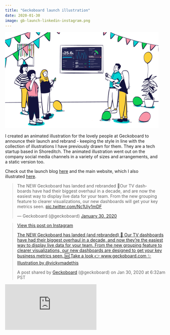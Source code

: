 ```yaml
---
title: "Geckoboard launch illustration"
date: 2020-01-30
image: gb-launch-linkedin-instagram.png
---
```


![Geckoboard launch illustration animated](gb-launch-blog-white.gif)

I created an animated illustration for the lovely people at Geckoboard to announce their launch and rebrand - keeping the style in line with the collection of illustrations I have previously drawn for them. They are a tech startup based in Shoreditch. The animated illustration went out on the company social media channels in a variety of sizes and arrangements, and a static version too.

Check out the launch blog [here](https://www.geckoboard.com/blog/all-eyes-on-data-paul-introduces-the-new-geckoboard/) and the main website, which I also illustrated [here](https://www.geckoboard.com/).

<!--

![Geckoboard blog illustration](geckoboard-blog.png)
![Geckoboard twitter illustration](geckoboard-twitter.png)
![Geckoboard linkedin illustration](geckoboard-linkedin.png)
![Geckoboard instagram illustration](geckoboard-instagram.png)

!-->

<blockquote class="twitter-tweet" data-width="520"><p lang="en" dir="ltr">The NEW Geckoboard has landed and rebranded 🎉Our TV dashboards have had their biggest overhaul in a decade, and are now the easiest way to display live data for your team. From the new grouping feature to clearer visualizations, our new dashboards will get your key metrics seen. <a href="https://t.co/Nc1Uiy1mDF">pic.twitter.com/Nc1Uiy1mDF</a></p>&mdash; Geckoboard (@geckoboard) <a href="https://twitter.com/geckoboard/status/1222863163923816450?ref_src=twsrc%5Etfw">January 30, 2020</a></blockquote> <script async src="https://platform.twitter.com/widgets.js" charset="utf-8"></script>

<blockquote style="width: 100%;" class="instagram-media" data-instgrm-captioned data-instgrm-permalink="https://www.instagram.com/p/B78oBgyAkmc/?utm_source=ig_embed&amp;utm_campaign=loading" data-instgrm-version="12">
    <!-- Fallback text is JS fails to load; also helps SEO. -->
    <div>
        <a href="https://www.instagram.com/p/B78oBgyAkmc" target="_blank">View this post on Instagram</a>
        <p>
            <a href="https://www.instagram.com/p/B78oBgyAkmc" target="_blank">The NEW Geckoboard has landed (and rebranded) 🎉 Our TV dashboards have had their biggest overhaul in a decade, and now they’re the easiest way to display live data for your team. From the new grouping feature to clearer visualizations, our new dashboards are designed to get your key business metrics seen. 🆕 Take a look 👉 www.geckoboard.com ✨ Illustration by @vickymadethis</a>
        </p>
        <p>A post shared by <a href="https://www.instagram.com/geckoboard" target="_blank"> Geckoboard</a> (@geckoboard) on <time>Jan 30, 2020 at 6:32am PST</time></p>
    </div>
</blockquote>
<script async src="//www.instagram.com/embed.js"></script>

<div class="responsive-iframe-container">
    <iframe src="https://www.linkedin.com/embed/feed/update/urn:li:share:6628628475479642112"   frameborder="0" allowfullscreen="" title="Embedded post"></iframe>
</div>
